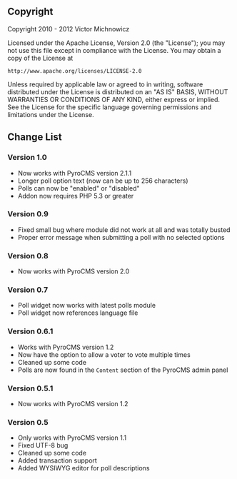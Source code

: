 ## Copyright

Copyright 2010 - 2012 Victor Michnowicz

Licensed under the Apache License, Version 2.0 (the "License"); you may not use this file except in compliance with the License. You may obtain a copy of the License at

	http://www.apache.org/licenses/LICENSE-2.0

Unless required by applicable law or agreed to in writing, software distributed under the License is distributed on an "AS IS" BASIS, WITHOUT WARRANTIES OR CONDITIONS OF ANY KIND, either express or implied. See the License for the specific language governing permissions and limitations under the License.

## Change List

### Version 1.0

* Now works with PyroCMS version 2.1.1
* Longer poll option text (now can be up to 256 characters)
* Polls can now be "enabled" or "disabled"
* Addon now requires PHP 5.3 or greater

### Version 0.9

* Fixed small bug where module did not work at all and was totally busted
* Proper error message when submitting a poll with no selected options

### Version 0.8

* Now works with PyroCMS version 2.0

### Version 0.7

* Poll widget now works with latest polls module
* Poll widget now references language file

### Version 0.6.1

* Works with PyroCMS version 1.2
* Now have the option to allow a voter to vote multiple times
* Cleaned up some code
* Polls are now found in the `Content` section of the PyroCMS admin panel

### Version 0.5.1

* Now works with PyroCMS version 1.2

### Version 0.5

* Only works with PyroCMS version 1.1
* Fixed UTF-8 bug
* Cleaned up some code
* Added transaction support
* Added WYSIWYG editor for poll descriptions